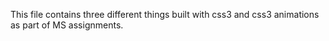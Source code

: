 This file contains three different things built with css3 and css3 animations as part of MS assignments.
